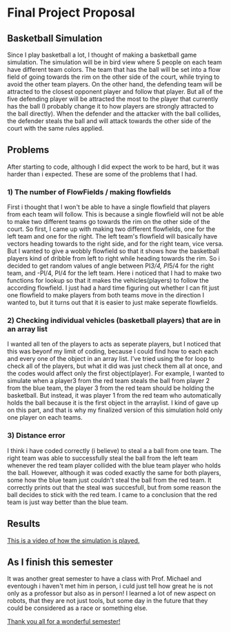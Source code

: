# Final Project Proposal
## Basketball Simulation
Since I play basketball a lot, I thought of making a basketball game simulation. The simulation will be in bird view where 5 people on each team have different team colors. The team that has the ball will be set into a flow field of going towards the rim on the other side of the court, while trying to avoid the other team players. On the other hand, the defending team will be attracted to the closest opponent player and follow that player. But all of the five defending player will be attracted the most to the player that currently has the ball (I probably change it to how players are strongly attracted to the ball directly). When the defender and the attacker with the ball collides, the defender steals the ball and will attack towards the other side of the court with the same rules applied.

## Problems
After starting to code, although I did expect the work to be hard, but it was harder than i expected.
These are some of the problems that I had.

### 1) The number of FlowFields / making flowfields
First i thought that I won't be able to have a single flowfield that players from each team will follow. This is because a single flowfield will not be able to make two different teams go towards the rim on the other side of the court. So first, I came up with making two different flowfields, one for the left team and one for the right. The left team's flowfield will basically have vectors heading towards to the right side, and for the right team, vice versa. But I wanted to give a wobbly flowfield so that it shows how the basketball players kind of dribble from left to right while heading towards the rim. So i decided to get random values of angle between PI*3/4, PI*5/4 for the right team, and -PI/4, PI/4 for the left team. Here i noticed that I had to make two functions for lookup so that it makes the vehicles(players) to follow the according flowfield. I just had a hard time figuring out whether I can fit just one flowfield to make players from both teams move in the direction I wanted to, but it turns out that it is easier to just make seperate flowfields.

### 2) Checking individual vehicles (basketball players) that are in an array list
I wanted all ten of the players to acts as seperate players, but I noticed that this was beyonf my limit of coding, because I could find how to each each and every one of the object in an array list. I've tried using the for loop to check all of the players, but what it did was just check them all at once, and the codes would affect only the first object(player). For example, I wanted to simulate when a player3 from the red team steals the ball from player 2 from the blue team, the player 3 from the red team should be holding the basketball. But instead, it was player 1 from the red team who automatically holds the ball because it is the first object in the arraylist. I kind of gave up on this part, and that is why my finalized version of this simulation hold only one player on each teams.

### 3) Distance error
I think i have coded correctly (i believe) to steal a a ball from one team. The right team was able to successfully steal the ball from the left team whenever the red team player collided with the blue team player who holds the ball. However, although it was coded exactly the same for both players, some how the blue team just couldn't steal the ball from the red team. It correctly prints out that the steal was succesfull, but from some reason the ball decides to stick with the red team. I came to a conclusion that the red team is just way better than the blue team.

## Results
[This is a video of how the simulation is played.](https://youtu.be/uhQkmItaR0g)

## As I finish this semester
It was another great semester to have a class with Prof. Michael and eventough i haven't met him in person, i culd just tell how great he is not only as a professor but also as in person! I learned a lot of new aspect on robots, that they are not just tools, but some day in the future that they could be considered as a race or something else.

[Thank you all for a wonderful semester!](https://youtu.be/BJxbZxNtT5s)

